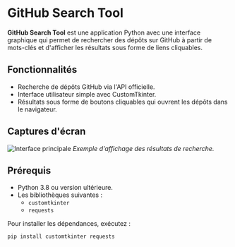 # GitHub Search Tool

**GitHub Search Tool** est une application Python avec une interface graphique qui permet de rechercher des dépôts sur GitHub à partir de mots-clés et d'afficher les résultats sous forme de liens cliquables.

## Fonctionnalités

- Recherche de dépôts GitHub via l'API officielle.
- Interface utilisateur simple avec CustomTkinter.
- Résultats sous forme de boutons cliquables qui ouvrent les dépôts dans le navigateur.

## Captures d'écran

![Interface principale]([https://via.placeholder.com/600x300](https://github.com/skibidiiiiiiii/search-github/blob/main/image.png?raw=true))  
*Exemple d'affichage des résultats de recherche.*

## Prérequis

- Python 3.8 ou version ultérieure.
- Les bibliothèques suivantes :
  - `customtkinter`
  - `requests`

Pour installer les dépendances, exécutez :  
```bash
pip install customtkinter requests

